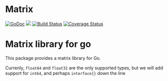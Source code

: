 # Matrix

[![GoDoc](https://godoc.org/github.com/gocrunch/matrix?status.svg)](https://godoc.org/github.com/gocrunch/matrix) ![](https://img.shields.io/badge/license-MIT-blue.svg) [![Build Status](https://travis-ci.org/gocrunch/matrix.svg?branch=master)](https://travis-ci.org/gocrunch/matrix) [![Coverage Status](https://coveralls.io/repos/github/gocrunch/matrix/badge.svg?branch=master)](https://coveralls.io/github/gocrunch/matrix?branch=master)



# Matrix library for go

This package provides a matrix library for Go.

Currenly, `float64` and `float32` are the only supported types, but we will add support for `int64`,
and perhaps `interface{}` down the line


